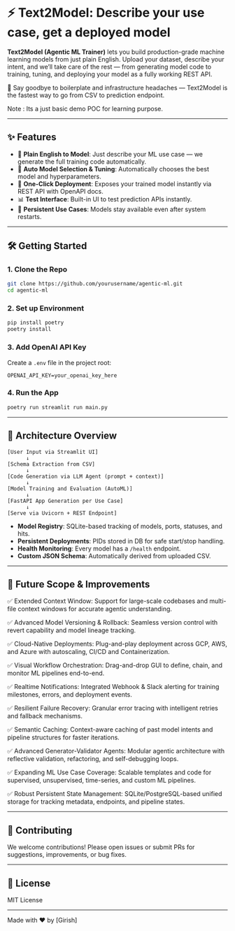 # ⚡ Text2Model: Describe your use case, get a deployed model

**Text2Model (Agentic ML Trainer)** lets you build production-grade machine learning models from just plain English. Upload your dataset, describe your intent, and we’ll take care of the rest — from generating model code to training, tuning, and deploying your model as a fully working REST API.

🚀 Say goodbye to boilerplate and infrastructure headaches — Text2Model is the fastest way to go from CSV to prediction endpoint.

Note : Its a just basic demo POC for learning purpose. 

---

## ✨ Features

* 🧠 **Plain English to Model**: Just describe your ML use case — we generate the full training code automatically.
* 🧪 **Auto Model Selection & Tuning**: Automatically chooses the best model and hyperparameters.
* 🚀 **One-Click Deployment**: Exposes your trained model instantly via REST API with OpenAPI docs.
* 📊 **Test Interface**: Built-in UI to test prediction APIs instantly.
* 🔄 **Persistent Use Cases**: Models stay available even after system restarts.

---

## 🛠️ Getting Started

### 1. Clone the Repo

```bash
git clone https://github.com/yourusername/agentic-ml.git
cd agentic-ml
```

### 2. Set up Environment

```bash
pip install poetry
poetry install
```

### 3. Add OpenAI API Key

Create a `.env` file in the project root:

```env
OPENAI_API_KEY=your_openai_key_here
```

### 4. Run the App

```bash
poetry run streamlit run main.py
```

---

## 🧱 Architecture Overview

```
[User Input via Streamlit UI]
      ↓
[Schema Extraction from CSV]
      ↓
[Code Generation via LLM Agent (prompt + context)]
      ↓
[Model Training and Evaluation (AutoML)]
      ↓
[FastAPI App Generation per Use Case]
      ↓
[Serve via Uvicorn + REST Endpoint]
```

* **Model Registry**: SQLite-based tracking of models, ports, statuses, and hits.
* **Persistent Deployments**: PIDs stored in DB for safe start/stop handling.
* **Health Monitoring**: Every model has a `/health` endpoint.
* **Custom JSON Schema**: Automatically derived from uploaded CSV.

---

## 🚧 Future Scope & Improvements

✅ Extended Context Window: Support for large-scale codebases and multi-file context windows for accurate agentic understanding.

✅ Advanced Model Versioning & Rollback: Seamless version control with revert capability and model lineage tracking.

✅ Cloud-Native Deployments: Plug-and-play deployment across GCP, AWS, and Azure with autoscaling, CI/CD and Containerization.

✅ Visual Workflow Orchestration: Drag-and-drop GUI to define, chain, and monitor ML pipelines end-to-end.

✅ Realtime Notifications: Integrated Webhook & Slack alerting for training milestones, errors, and deployment events.

✅ Resilient Failure Recovery: Granular error tracing with intelligent retries and fallback mechanisms.

✅ Semantic Caching: Context-aware caching of past model intents and pipeline structures for faster iterations.

✅ Advanced Generator-Validator Agents: Modular agentic architecture with reflective validation, refactoring, and self-debugging loops.

✅ Expanding ML Use Case Coverage: Scalable templates and code for supervised, unsupervised, time-series, and custom ML pipelines.

✅ Robust Persistent State Management: SQLite/PostgreSQL-based unified storage for tracking metadata, endpoints, and pipeline states.

---

## 🤝 Contributing

We welcome contributions! Please open issues or submit PRs for suggestions, improvements, or bug fixes.

---

## 🪪 License

MIT License

---

Made with ❤️ by \[Girish]
